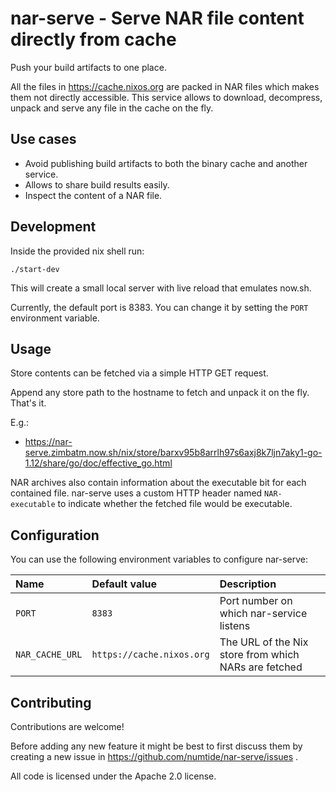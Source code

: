 # nar-serve - Serve NAR file content directly from cache

Push your build artifacts to one place.

All the files in https://cache.nixos.org are packed in NAR files which makes
them not directly accessible. This service allows to download, decompress,
unpack and serve any file in the cache on the fly.

## Use cases

* Avoid publishing build artifacts to both the binary cache and another service.
* Allows to share build results easily.
* Inspect the content of a NAR file.

## Development

Inside the provided nix shell run:

```shell
./start-dev
```

This will create a small local server with live reload that emulates now.sh.

Currently, the default port is 8383. You can change it by setting the `PORT` environment variable.

## Usage

Store contents can be fetched via a simple HTTP GET request.

Append any store path to the hostname to fetch and unpack it on
the fly. That's it.

E.g.:

* https://nar-serve.zimbatm.now.sh/nix/store/barxv95b8arrlh97s6axj8k7ljn7aky1-go-1.12/share/go/doc/effective_go.html

NAR archives also contain information about the executable bit for each contained file.
nar-serve uses a custom HTTP header named `NAR-executable` to indicate whether the fetched file would be executable.

## Configuration

You can use the following environment variables to configure nar-serve:

| Name | Default value | Description |
|:--   |:--            |:-- |
| `PORT` | `8383` | Port number on which nar-service listens |
| `NAR_CACHE_URL` | `https://cache.nixos.org` | The URL of the Nix store from which NARs are fetched |

## Contributing

Contributions are welcome!

Before adding any new feature it might be best to first discuss them by
creating a new issue in https://github.com/numtide/nar-serve/issues .

All code is licensed under the Apache 2.0 license.
